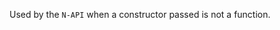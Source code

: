 
Used by the `N-API` when a constructor passed is not a function.

<a id="ERR_NAPI_CONS_PROTOTYPE_OBJECT"></a>
